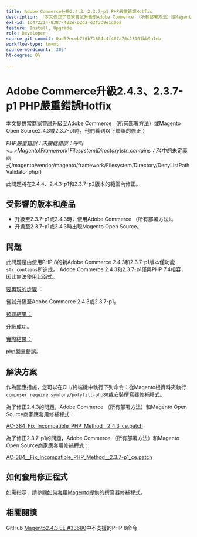 ```yaml
---
title: Adobe Commerce升級2.4.3、2.3.7-p1 PHP嚴重錯誤Hotfix
description: 「本文修正了商家嘗試升級至Adobe Commerce （所有部署方法）或Magento Open Source2.4.3或2.3.7-p1時看到以下錯誤的問題：」
exl-id: 1c472214-8387-403e-b2d2-d3f3c9e1da6a
feature: Install, Upgrade
role: Developer
source-git-commit: 0ad52eceb776b71604c4f467a70c13191bb9a1eb
workflow-type: tm+mt
source-wordcount: '305'
ht-degree: 0%

---
```


# Adobe Commerce升級2.4.3、2.3.7-p1 PHP嚴重錯誤Hotfix

本文提供當商家嘗試升級至Adobe Commerce （所有部署方法）或Magento Open Source2.4.3或2.3.7-p1時，他們看到以下錯誤的修正：

*PHP嚴重錯誤：未攔截錯誤：呼叫&lt;...>Magento\Framework\Filesystem\Directory\str_contains：74*&#x200B;中的未定義函式/magento/vendor/magento/framework/Filesystem/Directory/DenyListPathValidator.php()

此問題將在2.4.4、2.4.3-p1和2.3.7-p2版本的範圍內修正。

## 受影響的版本和產品

* 升級至2.3.7-p1或2.4.3時，使用Adobe Commerce （所有部署方法）。
* 升級至2.3.7-p1或2.4.3時出現Magento Open Source。

## 問題

此問題是由使用PHP 8的新Adobe Commerce 2.4.3和2.3.7-p1版本僅功能`str_contains`所造成。 Adobe Commerce 2.4.3和2.3.7-p1僅與PHP 7.4相容，因此無法使用此函式。

<u>要再現的步驟</u> ：

嘗試升級至Adobe Commerce 2.4.3或2.3.7-p1。

<u>預期結果：</u>

升級成功。

<u>實際結果：</u>

php嚴重錯誤。

## 解決方案

作為因應措施，您可以在CLI/終端機中執行下列命令：從Magento根資料夾執行`composer require symfony/polyfill-php80`或安裝撰寫器修補程式。

為了修正2.4.3的問題，Adobe Commerce （所有部署方法）和Magento Open Source商家應套用修補程式：

[AC-384_Fix_Incompatible_PHP_Method__2.4.3_ce.patch](assets/AC-384__Fix_Incompatible_PHP_Method__2.4.3_ce.patch.zip)

為了修正2.3.7-p1的問題，Adobe Commerce （所有部署方法）和Magento Open Source商家應套用修補程式：

[AC-384__Fix_Incompatible_PHP_Method__2.3.7-p1_ce.patch](assets/AC-384__Fix_Incompatible_PHP_Method__2.3.7-p1_ce.patch.zip)

## 如何套用修正程式

如需指示，請參閱[如何套用Magento](/help/how-to/general/how-to-apply-a-composer-patch-provided-by-magento.md)提供的撰寫器修補程式。

## 相關閱讀

GitHub [Magento2.4.3 EE #33680](https://github.com/magento/magento2/issues/33680)中不支援的PHP 8命令
